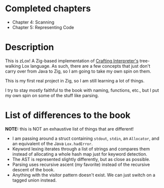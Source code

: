 # Completed chapters
- Chapter 4: Scanning
- Chapter 5: Representing Code

# Description
This is zLox! A Zig-based implementation of
[Crafting Interpreter's](https://craftinginterpreters.com)
tree-walking Lox language. As such, there are a few concepts that just don't carry over from Java to
Zig, so I am going to take my own spin on them.

This is my first real project in Zig, so I am still learning a lot of things.

I try to stay mostly faithful to the book with naming, functions, etc., but I put my own spin on
some of the stuff like parsing.


# List of differences to the book
**NOTE:** this is NOT an exhaustive list of things that are different!

- I am passing around a struct containing `stdout`, `stdin`, an `Allocator`, and an equivalent of
    the Java `Lox.hadError`.
- Keyword lexing iterates through a list of strings and compares them instead of allocating a whole
    hash map just for keyword detection.
- The AST is represented slightly differently, but as close as possible.
- Parsing uses recursive ascent (my favorite) instead of the recursive descent of the book.
- Anything with the visitor pattern doesn't exist. We can just switch on a tagged union instead.
